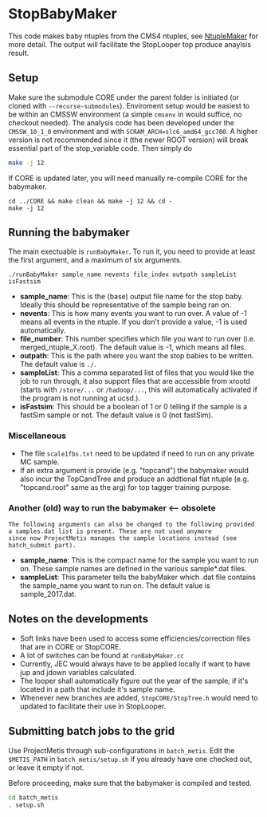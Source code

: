 # StopBabyMaker

This code makes baby ntuples from the CMS4 ntuples, see [NtupleMaker](https://github.com/cmstas/NtupleMaker) for more detail.
The output will facilitate the StopLooper top produce anaylsis result.

## Setup
Make sure the submodule CORE under the parent folder is initiated (or cloned with `--recurse-submodules`). 
Enviroment setup would be easiest to be within an CMSSW environment (a simple `cmsenv` in would suffice, no checkout needed).
The analysis code has been developed under the `CMSSW_10_1_0` environment and with `SCRAM_ARCH=slc6_amd64_gcc700`. A higher 
version is not recommended since it (the newer ROOT version) will break essential part of the stop_variable code.
Then simply do
``` bash
make -j 12
```

If CORE is updated later, you will need manually re-compile CORE for the babymaker.
```
cd ../CORE && make clean && make -j 12 && cd -
make -j 12
```

## Running the babymaker

The main exectuable is `runBabyMaker`. To run it, you need to provide at least the first argument, and a maximum of six arguments.

`./runBabyMaker sample_name nevents file_index outpath sampleList isFastsim`

- **sample\_name**: This is the (base) output file name for the stop baby. Ideally this should be representative of the sample being ran on.
- **nevents**: This is how many events you want to run over. A value of -1 means all events in the ntuple. If you don't provide a value, -1 is used automatically.
- **file\_number**: This number specifies which file you want to run over (i.e. merged\_ntuple\_X.root). The default value is -1, which means all files.
- **outpath**: This is the path where you want the stop babies to be written. The default value is `./`.
- **sampleList**: This a comma separated list of files that you would like the job to run through, it also support files that are accessible from xrootd 
  (starts with `/store/...` or `/hadoop/...`, this will automatically activated if the program is not running at ucsd.).
- **isFastsim**: This should be a boolean of 1 or 0 telling if the sample is a fastSim sample or not. The default value is 0 (not fastSim).

### Miscellaneous
- The file `scale1fbs.txt` need to be updated if need to run on any private MC sample.
- If an extra argument is provide (e.g. "topcand") the babymaker would also incur the TopCandTree and produce an addtional flat ntuple
  (e.g. "topcand.root" same as the arg) for top tagger training purpose.

### Another (old) way to run the babymaker <-- obsolete
    The following arguments can also be changed to the following provided a samples.dat list is present. These are not used anymore 
    since now ProjectMetis manages the sample locations instead (see batch_submit part).
- **sample\_name**: This is the compact name for the sample you want to run on. These sample names are defined in the various sample\*.dat files.
- **sampleList**: This parameter tells the babyMaker which .dat file contains the sample\_name you want to run on. The default value is sample_2017.dat.

## Notes on the developments
- Soft links have been used to access some efficiencies/correction files that are in CORE or StopCORE.
- A lot of switches can be found at `runBabyMaker.cc`
- Currently, JEC would always have to be applied locally if want to have jup and jdown variables calculated.
- The looper shall automatically figure out the year of the sample, if it's located in a path that include it's sample name.
- Whenever new branches are added, `StopCORE/StopTree.h` would need to updated to facilitate their use in StopLooper.

## Submitting batch jobs to the grid

Use ProjectMetis through sub-configurations in `batch_metis`. Edit the `$METIS_PATH` in `batch_metis/setup.sh` if you already have one checked out, or leave it empty if not.

Before proceeding, make sure that the babymaker is compiled and tested.

``` bash
cd batch_metis
. setup.sh
```

